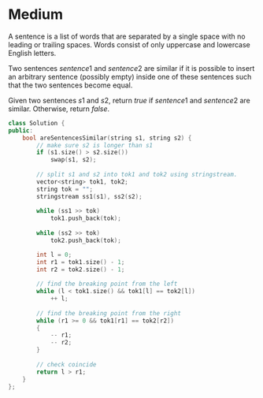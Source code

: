 # Medium

A sentence is a list of words that are separated by a single space with no leading or trailing spaces. Words consist of only uppercase and lowercase English letters.

Two sentences $sentence1$ and $sentence2$ are similar if it is possible to insert an arbitrary sentence (possibly empty) inside one of these sentences such that the two sentences become equal.

Given two sentences $s1$ and $s2$, return $true$ if $sentence1$ and $sentence2$ are similar. Otherwise, return $false$.

```cpp
class Solution {
public:
    bool areSentencesSimilar(string s1, string s2) {
        // make sure s2 is longer than s1
        if (s1.size() > s2.size())
            swap(s1, s2);
        
        // split s1 and s2 into tok1 and tok2 using stringstream.
        vector<string> tok1, tok2;
        string tok = "";
        stringstream ss1(s1), ss2(s2);
        
        while (ss1 >> tok)
            tok1.push_back(tok);
        
        while (ss2 >> tok)
            tok2.push_back(tok);

        int l = 0;
        int r1 = tok1.size() - 1;
        int r2 = tok2.size() - 1;
        
        // find the breaking point from the left
        while (l < tok1.size() && tok1[l] == tok2[l])
            ++ l;
        
        // find the breaking point from the right
        while (r1 >= 0 && tok1[r1] == tok2[r2])
        {
            -- r1;
            -- r2;
        }
        
        // check coincide
        return l > r1;
    }
};
```
